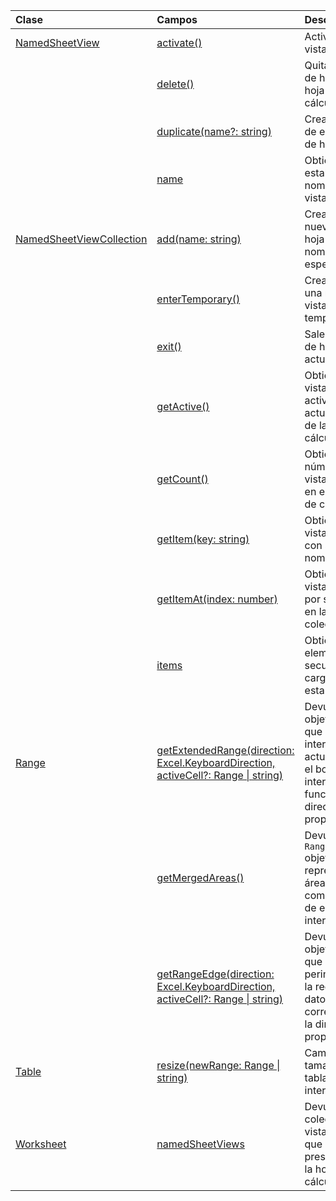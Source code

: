 | Clase | Campos | Descripción |
|:---|:---|:---|
|[NamedSheetView](/javascript/api/excel/excel.namedsheetview)|[activate()](/javascript/api/excel/excel.namedsheetview#activate--)|Activa esta vista de hoja.|
||[delete()](/javascript/api/excel/excel.namedsheetview#delete--)|Quita la vista de hoja de la hoja de cálculo.|
||[duplicate(name?: string)](/javascript/api/excel/excel.namedsheetview#duplicate-name-)|Crea una copia de esta vista de hoja.|
||[name](/javascript/api/excel/excel.namedsheetview#name)|Obtiene o establece el nombre de la vista de hoja.|
|[NamedSheetViewCollection](/javascript/api/excel/excel.namedsheetviewcollection)|[add(name: string)](/javascript/api/excel/excel.namedsheetviewcollection#add-name-)|Crea una nueva vista de hoja con el nombre especificado.|
||[enterTemporary()](/javascript/api/excel/excel.namedsheetviewcollection#entertemporary--)|Crea y activa una nueva vista de hoja temporal.|
||[exit()](/javascript/api/excel/excel.namedsheetviewcollection#exit--)|Sale de la vista de hoja activa actualmente.|
||[getActive()](/javascript/api/excel/excel.namedsheetviewcollection#getactive--)|Obtiene la vista de hoja activa actualmente de la hoja de cálculo.|
||[getCount()](/javascript/api/excel/excel.namedsheetviewcollection#getcount--)|Obtiene el número de vistas de hoja en esta hoja de cálculo.|
||[getItem(key: string)](/javascript/api/excel/excel.namedsheetviewcollection#getitem-key-)|Obtiene una vista de hoja con su nombre.|
||[getItemAt(index: number)](/javascript/api/excel/excel.namedsheetviewcollection#getitemat-index-)|Obtiene una vista de hoja por su índice en la colección.|
||[items](/javascript/api/excel/excel.namedsheetviewcollection#items)|Obtiene los elementos secundarios cargados en esta colección.|
|[Range](/javascript/api/excel/excel.range)|[getExtendedRange(direction: Excel.KeyboardDirection, activeCell?: Range \| string)](/javascript/api/excel/excel.range#getextendedrange-direction--activecell-)|Devuelve un objeto range que incluye el intervalo actual y hasta el borde del intervalo, en función de la dirección proporcionada.|
||[getMergedAreas()](/javascript/api/excel/excel.range#getmergedareas--)|Devuelve un `RangeAreas` objeto que representa las áreas combinadas de este intervalo.|
||[getRangeEdge(direction: Excel.KeyboardDirection, activeCell?: Range \| string)](/javascript/api/excel/excel.range#getrangeedge-direction--activecell-)|Devuelve un objeto range que es la celda perimetral de la región de datos que corresponde a la dirección proporcionada.|
|[Table](/javascript/api/excel/excel.table)|[resize(newRange: Range \| string)](/javascript/api/excel/excel.table#resize-newrange-)|Cambie el tamaño de la tabla al nuevo intervalo.|
|[Worksheet](/javascript/api/excel/excel.worksheet)|[namedSheetViews](/javascript/api/excel/excel.worksheet#namedsheetviews)|Devuelve una colección de vistas de hoja que están presentes en la hoja de cálculo.|
